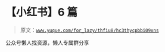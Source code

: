 # 【小红书】6 篇

> 原文：[`www.yuque.com/for_lazy/thfiu8/hc3thycpbbi09xns`](https://www.yuque.com/for_lazy/thfiu8/hc3thycpbbi09xns)



公众号懒人找资源，懒人专属群分享